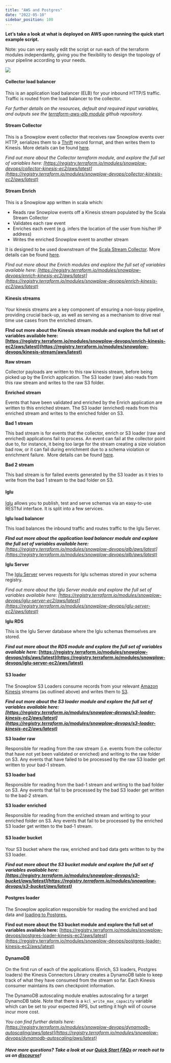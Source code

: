 ```yaml
---
title: "AWS and Postgres"
date: "2022-05-10"
sidebar_position: 100
---
```


**Let’s take a look at what is deployed on AWS upon running the quick start example script.**

Note: you can very easily edit the script or run each of the terraform modules independantly, giving you the flexibility to design the topology of your pipeline according to your needs.

![](images/image-1.png)

#### **Collector load balancer**

This is an application load balancer (ELB) for your inbound HTTP/S traffic. Traffic is routed from the load balancer to the collector. 

_For further details on the resources, default and required input variables, and outputs see the [terraform-aws-alb module](https://github.com/snowplow-devops/terraform-aws-alb) github repository._

#### **Stream Collector**

This is a Snowplow event collector that receives raw Snowplow events over HTTP, serializes them to a [Thrift](http://thrift.apache.org/) record format, and then writes them to Kinesis. More details can be found [here](/docs/pipeline-components-and-applications/stream-collector/index.md).

_Find out more about the Collector terraform module, and explore the full set of variables here: [https://registry.terraform.io/modules/snowplow-devops/collector-kinesis-ec2/aws/latest](https://registry.terraform.io/modules/snowplow-devops/collector-kinesis-ec2/aws/latest)_

#### **Stream Enrich**

This is a Snowplow app written in scala which: 

- Reads raw Snowplow events off a Kinesis stream populated by the Scala Stream Collector
- Validates each raw event
- Enriches each event (e.g. infers the location of the user from his/her IP address)
- Writes the enriched Snowplow event to another stream

It is designed to be used downstream of the [Scala Stream Collector](/docs/pipeline-components-and-applications/stream-collector/index.md). More details can be found [here](/docs/pipeline-components-and-applications/enrichment-components/stream-enrich/index.md). 

_FInd out more about the Enrich modules and explore the full set of variables available here: [https://registry.terraform.io/modules/snowplow-devops/enrich-kinesis-ec2/aws/latest](https://registry.terraform.io/modules/snowplow-devops/enrich-kinesis-ec2/aws/latest)_

#### **Kinesis streams**

Your kinesis streams are a key component of ensuring a non-lossy pipeline, providing crucial back-up, as well as serving as a mechanism to drive real time use cases from the enriched stream. 

__FInd out more about the Kinesis stream module and explore the full set of variables available here: [https://registry.terraform.io/modules/snowplow-devops/enrich-kinesis-ec2/aws/latest](https://registry.terraform.io/modules/snowplow-devops/kinesis-stream/aws/latest)__

**Raw stream**

Collector payloads are written to this raw kinesis stream, before being picked up by the Enrich application. The S3 loader (raw) also reads from this raw stream and writes to the raw S3 folder.

**Enriched stream**

Events that have been validated and enriched by the Enrich application are written to this enriched stream. The S3 loader (enriched) reads from this enriched stream and writes to the enriched folder on S3.

**Bad 1 stream**

This bad stream is for events that the collector, enrich or S3 loader (raw and enriched) applications fail to process. An event can fail at the collector point due to, for instance, it being too large for the stream creating a size violation bad row, or it can fail during enrichment due to a schema violation or enrichment failure.  More details can be found [here](/docs/managing-data-quality/failed-events/understanding-failed-events/index.md). 

**Bad 2 stream**

This bad stream is for failed events generated by the S3 loader as it tries to write from the bad 1 stream to the bad folder on S3.

#### **Iglu** 

[Iglu](/docs/pipeline-components-and-applications/iglu/index.md) allows you to publish, test and serve schemas via an easy-to-use RESTful interface. It is split into a few services.

**Iglu load balancer**

This load balances the inbound traffic and routes traffic to the Iglu Server. 

___FInd out more about the application load balancer module and explore the full set of variables available here:__ [https://registry.terraform.io/modules/snowplow-devops/alb/aws/latest](https://registry.terraform.io/modules/snowplow-devops/alb/aws/latest)_

**Iglu Server**

The [Iglu Server](https://github.com/snowplow/iglu/tree/master/2-repositories/iglu-server) serves requests for Iglu schemas stored in your schema registry. 

__Find out more about the Iglu Server module and explore the full set of variables available here:_ [https://registry.terraform.io/modules/snowplow-devops/iglu-server-ec2/aws/latest](https://registry.terraform.io/modules/snowplow-devops/iglu-server-ec2/aws/latest)_

**Iglu RDS**

This is the Iglu Server database where the Iglu schemas themselves are stored. 

___Find out more about the RDS module and explore the full set of variables available here:_ [https://registry.terraform.io/modules/snowplow-devops/rds/aws/latest](https://registry.terraform.io/modules/snowplow-devops/iglu-server-ec2/aws/latest)__

#### **S3 loader**

The Snowplow S3 Loaders consume records from your relevant [Amazon Kinesis](http://aws.amazon.com/kinesis/) streams (as outlined above) and writes them to [S3](http://aws.amazon.com/s3/). 

___Find out more about the S3 loader module and explore the full set of variables available here: [https://registry.terraform.io/modules/snowplow-devops/s3-loader-kinesis-ec2/aws/latest](https://registry.terraform.io/modules/snowplow-devops/s3-loader-kinesis-ec2/aws/latest)___

**S3 loader raw**

Responsible for reading from the raw stream (i.e. events from the collector that have not yet been validated or enriched) and writing to the raw folder on S3. Any events that have failed to be processed by the raw S3 loader get written to your bad-1 stream.

**S3 loader bad**

Responsible for reading from the bad-1 stream and writing to the bad folder on S3. Any events that fail to be processed by the bad S3 loader get written to the bad-2 stream.

**S3 loader enriched**

Responsible for reading from the enriched stream and writing to your enriched folder on S3. Any events that fail to be processed by the enriched S3 loader get written to the bad-1 stream.

#### S3 loader bucket

Your S3 bucket where the raw, enriched and bad data gets written to by the S3 loader.

___Find out more about the S3 bucket module and explore the full set of variables available here: [https://registry.terraform.io/modules/snowplow-devops/s3-bucket/aws/latest](https://registry.terraform.io/modules/snowplow-devops/s3-bucket/aws/latest)___

#### **Postgres loader**

The Snowplow application responsible for reading the enriched and bad data and [loading to Postgres.](/docs/pipeline-components-and-applications/loaders-storage-targets/snowplow-postgres-loader/index.md)

__Find out more about the S3 bucket module and explore the full set of variables available here:__ [https://registry.terraform.io/modules/snowplow-devops/postgres-loader-kinesis-ec2/aws/latest](https://registry.terraform.io/modules/snowplow-devops/postgres-loader-kinesis-ec2/aws/latest)

#### DynamoDB

On the first run of each of the applications (Enrich, S3 loaders, Postgres loaders) the Kinesis Connectors Library creates a DynamoDB table to keep track of what they have consumed from the stream so far. Each Kinesis consumer maintains its own checkpoint information.

The DynamoDB autoscaling module enables autoscaling for a target DynamoDB table. Note that there is a `kcl_write_max_capacity` variable which can be set to your expected RPS, but setting it high will of course incur more cost.

_You can find further details here: [https://registry.terraform.io/modules/snowplow-devops/dynamodb-autoscaling/aws/latest](https://registry.terraform.io/modules/snowplow-devops/dynamodb-autoscaling/aws/latest)_

##### Have more questions? Take a look at our [Quick Start FAQs](/docs/open-source-quick-start/quick-start-faqs/index.md) or reach out to us on [discourse](https://discourse.snowplowanalytics.com/)!

